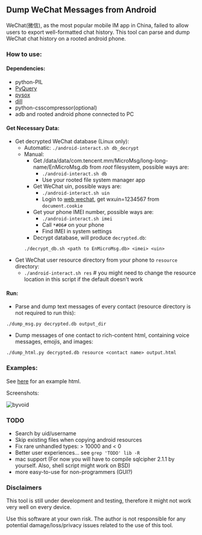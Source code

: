 ## Dump WeChat Messages from Android

WeChat(微信), as the most popular mobile IM app in China, failed to allow users to export well-formatted chat history.
This tool can parse and dump WeChat chat history on a rooted android phone.

### How to use:

#### Dependencies:
+ python-PIL
+ [PyQuery](https://pypi.python.org/pypi/pyquery/1.2.1)
+ [pysox](https://pypi.python.org/pypi/pysox/0.3.6.alpha)
+ [dill](https://pypi.python.org/pypi/dill)
+ python-csscompressor(optional)
+ adb and rooted android phone connected to PC

#### Get Necessary Data:
+ Get decrypted WeChat database (Linux only):
	+ Automatic: `./android-interact.sh db_decrypt`
	+ Manual:
		+ Get /data/data/com.tencent.mm/MicroMsg/long-long-name/EnMicroMsg.db from *root* filesystem, possible ways are:
			+ `./android-interact.sh db`
			+ Use your rooted file system manager app
		+ Get WeChat uin, possible ways are:
			+ `./android-interact.sh uin`
			+ Login to [web wechat](https://wx.qq.com), get wxuin=1234567 from `document.cookie`
		+ Get your phone IMEI number, possible ways are:
			+ `./android-interact.sh imei`
			+ Call `*#06#` on your phone
			+ Find IMEI in system settings
		+ Decrypt database, will produce `decrypted.db`:
		```
		./decrypt_db.sh <path to EnMicroMsg.db> <imei> <uin>
		```
+ Get WeChat user resource directory from your phone to `resource` directory:
	+ `./android-interact.sh res`		# you might need to change the resource location in this script if the default doesn't work

#### Run:
+ Parse and dump text messages of every contact (resource directory is not required to run this):
```
./dump_msg.py decrypted.db output_dir
```
+ Dump messages of one contact to rich-content html, containing voice messages, emojis, and images:
```
./dump_html.py decrypted.db resource <contact name> output.html
```

### Examples:
See [here](http://ppwwyyxx.com/static/wechat/example.html) for an example html.

Screenshots:

![byvoid](https://github.com/ppwwyyxx/wechat-dump/raw/master/screenshots/byvoid.jpg)

### TODO
+ Search by uid/username
+ Skip existing files when copying android resources
+ Fix rare unhandled types: > 10000 and < 0
+ Better user experiences... see `grep 'TODO' lib -R`
+ mac support (For now you will have to compile sqlcipher 2.1.1 by yourself. Also, shell script might work on BSD)
+ more easy-to-use for non-programmers (GUI?)

### Disclaimers
This tool is still under development and testing, therefore it might not work very well on every device.

Use this software at your own risk. The author is not responsible for any potential damage/loss/privacy
issues related to the use of this tool.
